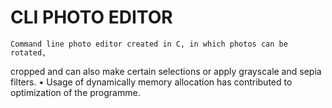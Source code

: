 # CLI PHOTO EDITOR
	Command line photo editor created in C, in which photos can be rotated, 
cropped and can also make certain selections or apply grayscale and sepia 
filters.
	• Usage of dynamically memory allocation has contributed to optimization of the 
programme.
